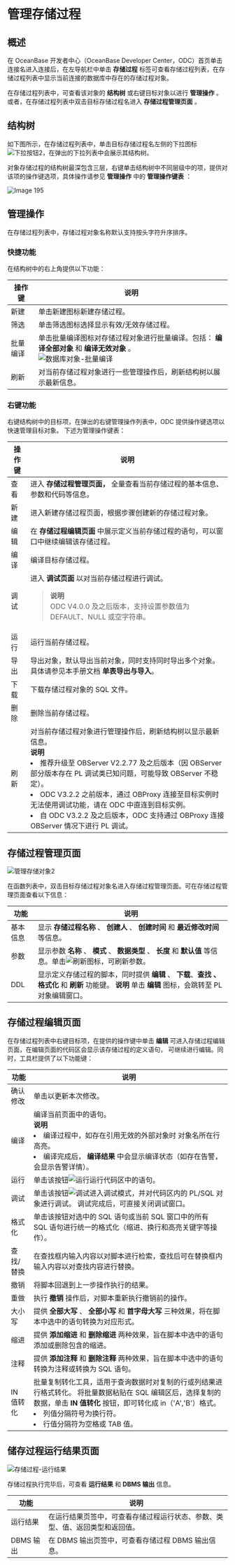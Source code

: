 管理存储过程 
===========================



概述 
-----------------------

在 OceanBase 开发者中心（OceanBase Developer Center，ODC）首页单击连接名进入连接后，在左导航栏中单击 **存储过程** 标签可查看存储过程列表，在存储过程列表中显示当前连接的数据库中存在的存储过程对象。

在存储过程列表中，可查看该对象的 **结构树** 或右键目标对象以进行 **管理操作** 。或者，在存储过程列表中双击目标存储过程名进入 **存储过程管理页面** 。

结构树 
------------------------

如下图所示，在存储过程列表中，单击目标存储过程名左侧的下拉图标![下拉按钮2](https://help-static-aliyun-doc.aliyuncs.com/assets/img/zh-CN/2334377361/p354912.jpg)，在弹出的下拉列表中会展示其结构树。

对象存储过程的结构树最深包含三层，右键单击结构树中不同层级中的项，提供对该项的操作键选项，具体操作请参见 **管理操作** 中的 **管理操作键表** ：

![Image 195](https://obbusiness-private.oss-cn-shanghai.aliyuncs.com/doc/img/odc/340/%E7%AE%A1%E7%90%86%E5%AD%98%E5%82%A8%E8%BF%87%E7%A8%8B-1.png)

管理操作 
-------------------------

在存储过程列表中，存储过程对象名称默认支持按头字符升序排序。

### 快捷功能 

在结构树中的右上角提供以下功能：


| 操作键  |                                                    说明                                                    |
|------|----------------------------------------------------------------------------------------------------------|
| 新建   | 单击新建图标新建存储过程。                                                                                            |
| 筛选   | 单击筛选图标选择显示有效/无效存储过程。                                                                                     |
| 批量编译 | 单击批量编译图标对存储过程对象进行批量编译。包括： **编译全部对象** 和 **编译无效对象** 。<br> ![数据库对象-批量编译](https://obbusiness-private.oss-cn-shanghai.aliyuncs.com/doc/img/odc/%E6%89%B9%E9%87%8F%E7%BC%96%E8%AF%91.png) |
| 刷新   | 对当前存储过程对象进行一些管理操作后，刷新结构树以展示最新信息。 |



### 右键功能 
右键结构树中的目标项，在弹出的右键管理操作列表中，ODC 提供操作键选项以快速管理目标对象。
下述为管理操作键表：


| 操作键 |                                                                                                                                                                                                       说明                                                                                                                                                                                                        |
|-----|-----------------------------------------------------------------------------------------------------------------------------------------------------------------------------------------------------------------------------------------------------------------------------------------------------------------------------------------------------------------------------------------------------------------|
| 查看  | 进入 **存储过程管理页面，** 全量查看当前存储过程的基本信息、参数和代码等信息。                                                                                                                                                                                                                                                                                                                                                                      |
| 新建  | 进入新建存储过程页面，根据步骤创建新的存储过程对象。                                                                                                                                                                                                                                                                                                                                                                                      |
| 编辑  | 在 **存储过程编辑页面** 中展示定义当前存储过程的语句，可以窗口中继续编辑该存储过程。                                                                                                                                                                                                                                                                                                                                                                   |
| 编译  | 编译目标存储过程。                                                                                                                                                                                                                                                                                                                                                                                                       |
| 调试  | 进入 **调试页面** 以对当前存储过程进行调试。 <blockquote>**说明**</br>ODC V4.0.0 及之后版本，支持设置参数值为 DEFAULT、NULL 或空字符串。</blockquote> |
| 运行  | 运行当前存储过程。 |
|导出|导出对象，默认导出当前对象，同时支持同时导出多个对象。具体请参见本手册文档 **单表导出与导入**。|
| 下载  | 下载存储过程对象的 SQL 文件。                                                                                                                                                                                                                                                                                                                                                                                                       |
| 删除  | 删除当前存储过程。                                                                                                                                                                                                                                                                                                                                                                                                       |
| 刷新  | 对当前存储过程对象进行管理操作后，刷新结构树以显示最新信息。<br> **说明**<br>  <li> 推荐升级至 OBServer V2.2.77 及之后版本（因 OBServer 部分版本存在 PL 调试类已知问题，可能导致 OBServer 不稳定）。</li>  <li> ODC V3.2.2 之前版本，通过 OBProxy 连接至目标实例时无法使用调试功能，请在 ODC 中直连到目标实例。</li>   <li> 自 ODC V3.2.2 及之后版本，ODC 支持通过 OBProxy 连接 OBServer 情况下进行 PL 调试。</li>    |



存储过程管理页面 
-----------------------------

![管理存储对象2](https://obbusiness-private.oss-cn-shanghai.aliyuncs.com/doc/img/odc/340/%E7%AE%A1%E7%90%86%E5%AD%98%E5%82%A8%E8%BF%87%E7%A8%8B-2.png)

在函数列表中，双击目标存储过程对象名进入存储过程管理页面。可在存储过程管理页面查看以下信息：


|  功能  |                                                                              说明                                                                              |
|------|--------------------------------------------------------------------------------------------------------------------------------------------------------------|
| 基本信息 | 显示 **存储过程名称** 、 **创建人** 、 **创建时间** 和 **最近修改时间** 等信息。                                                                                                         |
| 参数   | 显示参数 **名称** 、 **模式** 、 **数据类型** 、 **长度** 和 **默认值** 等信息。单击![刷新](https://help-static-aliyun-doc.aliyuncs.com/assets/img/zh-CN/7659061361/p326053.jpg)图标，可刷新参数。 |
| DDL  | 显示定义存储过程的脚本，同时提供 **编辑** 、 **下载**、**查找** **、** **格式化** 和 **刷新** 功能键。 **说明**  单击 **编辑** 图标，会跳转至 PL 对象编辑窗口。                            |



存储过程编辑页面 
-----------------------------

在存储过程列表中右键目标项，在提供的操作键中单击 **编辑** 可进入存储过程编辑页面，在编辑页面的代码区会显示该存储过程的定义语句， 可继续进行编辑。同时，工具栏提供了以下功能键：


|   功能   |                                                                                                                     说明                                                                                                                     |
|--------|--------------------------------------------------------------------------------------------------------------------------------------------------------------------------------------------------------------------------------------------|
| 确认修改   | 单击以更新本次修改。                                                                                                                                                                                                                                 |
| 编译     | 编译当前页面中的语句。<br> **说明**<br>  <li> 编译过程中，如存在引用无效的外部对象时 对象名所在行高亮。</li>   <li> 编译完成后， **编译结果** 中会显示编译状态（如存在告警，会显示告警详情）。</li>                         |
| 运行     | 单击该按钮![运行](https://help-static-aliyun-doc.aliyuncs.com/assets/img/zh-CN/7267628361/p358390.jpg)运行代码区中的语句。                                                                                                                                  |
| 调试     | 单击该按钮![调试](https://help-static-aliyun-doc.aliyuncs.com/assets/img/zh-CN/7267628361/p358392.jpg)进入调试模式，并对代码区内的 PL/SQL 对象进行调试。 调试完成后，可直接关闭调试窗口。                                                                              |
| 格式化    | 单击该按钮对选中的 SQL 语句或当前 SQL 窗口中的所有 SQL 语句进行统一的格式化（缩进、换行和高亮关键字等操作）。                                                                                                                                                                             |
| 查找/替换  | 在查找框内输入内容以对脚本进行检索，查找后可在替换框内输入内容以对查找内容进行替换。                                                                                                                                                                                                 |
| 撤销     | 将脚本回退到上一步操作执行的结果。                                                                                                                                                                                                                          |
| 重做     | 执行 **撤销** 操作后，对脚本重新执行撤销前的操作。                                                                                                                                                                                                               |
| 大小写    | 提供 **全部大写** 、 **全部小写** 和 **首字母大写** 三种效果，将在脚本中选中的语句转换为对应形式。                                                                                                                                                                                 |
| 缩进     | 提供 **添加缩进** 和 **删除缩进** 两种效果，旨在脚本中选中的语句添加或删除包含的缩进。                                                                                                                                                                                          |
| 注释     | 提供 **添加注释** 和 **删除注释** 两种效果，旨在脚本中选中的语句转换为注释或转换为 SQL 语句。                                                                                                                                                                                    |
| IN 值转化 | 批量复制转化工具，适用于查询数据时对复制的行或列结果进行格式转化。 将批量数据粘贴在 SQL 编辑区后，选择复制的数据，单击 **IN 值转化** 按钮，即可转化成 in（'A','B'）格式。 <li> 列值分隔符号为换行符。</li>   <li> 行值分隔符为空格或 TAB 值。 </li>   |



储存过程运行结果页面 
-------------------------------

![存储过程-运行结果](https://help-static-aliyun-doc.aliyuncs.com/assets/img/zh-CN/2334377361/p350898.png)

存储过程执行完毕后，可查看 **运行结果** 和 **DBMS 输出** 信息。


|   功能    |                   说明                   |
|---------|----------------------------------------|
| 运行结果    | 在运行结果页签中，可查看存储过程运行状态、参数、类型、值、返回类型和返回值。 |
| DBMS 输出 | 在 DBMS 输出页签中，可查看存储过程 DBMS 输出信息。        |


